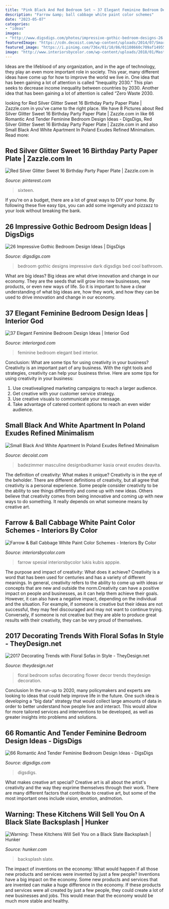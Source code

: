 ```yaml
---
title: "Pink Black And Red Bedroom Set ~ 37 Elegant Feminine Bedroom Design Ideas"
description: "Farrow &amp; ball cabbage white paint color schemes"
date: "2023-05-07"
categories:
- "ideas"
images:
- "http://www.digsdigs.com/photos/impressive-gothic-bedroom-designs-26.jpg"
featuredImage: "https://cdn.decoist.com/wp-content/uploads/2014/07/Smart-black-and-white-bathroom-with-sophisticated-minimalism.jpg"
featured_image: "https://i.pinimg.com/736x/01/10/86/01108660c709af14955fe1f144bdad3d.jpg"
image: "http://www.interiorsbycolor.com/wp-content/uploads/2018/01/Master-bedroom-paint-color-scheme-with-walls-painted-in-Farrow-Ball-Cabbage-White.jpg"
---
```



Ideas are the lifeblood of any organization, and in the age of technology, they play an even more important role in society. This year, many different ideas have come up for how to improve the world we live in. One idea that has been gaining a lot of attention is called “Inequality 2030.” This plan seeks to decrease income inequality between countries by 2030. Another idea that has been gaining a lot of attention is called “Zero Waste 2030.

	

		
looking for Red Silver Glitter Sweet 16 Birthday Party Paper Plate | Zazzle.com in you've came to the right place. We have 8 Pictures about Red Silver Glitter Sweet 16 Birthday Party Paper Plate | Zazzle.com in like 66 Romantic And Tender Feminine Bedroom Design Ideas - DigsDigs, Red Silver Glitter Sweet 16 Birthday Party Paper Plate | Zazzle.com in and also Small Black And White Apartment In Poland Exudes Refined Minimalism. Read more:
		
    
## Red Silver Glitter Sweet 16 Birthday Party Paper Plate | Zazzle.com In

<img loading=lazy src="https://i.pinimg.com/736x/01/10/86/01108660c709af14955fe1f144bdad3d.jpg" onerror="this.onerror=null;this.src='https://tse1.mm.bing.net/th?id=OIP.lm7_aDo_4b7Czlbn5MLfRwHaHa&amp;pid=15.1';" alt="Red Silver Glitter Sweet 16 Birthday Party Paper Plate | Zazzle.com in">

_Source: pinterest.com_

>sixteen. 

	

If you're on a budget, there are a lot of great ways to DIY your home. By following these five easy tips, you can add some ingenuity and pizzazz to your look without breaking the bank.

    
## 26 Impressive Gothic Bedroom Design Ideas | DigsDigs

<img loading=lazy src="http://www.digsdigs.com/photos/impressive-gothic-bedroom-designs-26.jpg" onerror="this.onerror=null;this.src='https://tse3.mm.bing.net/th?id=OIP.RRtwuEMZVLGYAcoJDo7ZxgHaE6&amp;pid=15.1';" alt="26 Impressive Gothic Bedroom Design Ideas | DigsDigs">

_Source: digsdigs.com_

>bedroom gothic designs impressive dark digsdigs bed cool bathroom. 

	

What are big ideas?
Big ideas are what drive innovation and change in our economy. They are the seeds that will grow into new businesses, new products, or even new ways of life. So it is important to have a clear understanding of what big ideas are, how they work, and how they can be used to drive innovation and change in our economy.

    
## 37 Elegant Feminine Bedroom Design Ideas | Interior God

<img loading=lazy src="http://interiorgod.com/wp-content/uploads/2016/06/feminine-baldachin-bed.jpg" onerror="this.onerror=null;this.src='https://tse2.mm.bing.net/th?id=OIP.KklvBcEj75HoMsytdxCa6gHaJ3&amp;pid=15.1';" alt="37 Elegant Feminine Bedroom Design Ideas | Interior God">

_Source: interiorgod.com_

>feminine bedroom elegant bed interior. 

	

Conclusion: What are some tips for using creativity in your business?
Creativity is an important part of any business. With the right tools and strategies, creativity can help your business thrive. Here are some tips for using creativity in your business: 
1. Use creativealigned marketing campaigns to reach a larger audience.
2. Get creative with your customer service strategy.
3. Use creative visuals to communicate your message.
4. Take advantage of catered content options to reach an even wider audience.

    
## Small Black And White Apartment In Poland Exudes Refined Minimalism

<img loading=lazy src="https://cdn.decoist.com/wp-content/uploads/2014/07/Smart-black-and-white-bathroom-with-sophisticated-minimalism.jpg" onerror="this.onerror=null;this.src='https://tse1.mm.bing.net/th?id=OIP.QRNrbHFt2_prNiU8X8BwuwHaLH&amp;pid=15.1';" alt="Small Black And White Apartment In Poland Exudes Refined Minimalism">

_Source: decoist.com_

>badezimmer masculine designbadkamer kasia orwat exudes deavita. 

	

The definition of creativity: What makes it unique?
Creativity is in the eye of the beholder. There are different definitions of creativity, but all agree that creativity is a personal experience. Some people consider creativity to be the ability to see things differently and come up with new ideas. Others believe that creativity comes from being innovative and coming up with new ways to do something. It really depends on what someone means by creative art.

    
## Farrow &amp; Ball Cabbage White Paint Color Schemes - Interiors By Color

<img loading=lazy src="http://www.interiorsbycolor.com/wp-content/uploads/2018/01/Master-bedroom-paint-color-scheme-with-walls-painted-in-Farrow-Ball-Cabbage-White.jpg" onerror="this.onerror=null;this.src='https://tse3.mm.bing.net/th?id=OIP.jKROIPKV9jRq8aIhux5aaAHaHh&amp;pid=15.1';" alt="Farrow &amp; Ball Cabbage White Paint Color Schemes - Interiors By Color">

_Source: interiorsbycolor.com_

>farrow spesial interiorsbycolor lukis kubis apppie. 

	

The purpose and impact of creativity: What does it achieve?
Creativity is a word that has been used for centuries and has a variety of different meanings. In general, creativity refers to the ability to come up with ideas or concepts that are new and outside the norm.Creativity can have a positive impact on people and businesses, as it can help them achieve their goals. However, it can also have a negative impact, depending on the individual and the situation. For example, if someone is creative but their ideas are not successful, they may feel discouraged and may not want to continue trying. Conversely, if someone is not creative but they are able to produce great results with their creativity, they can be very proud of themselves.

    
## 2017 Decorating Trends With Floral Sofas In Style - TheyDesign.net

<img loading=lazy src="http://theydesign.net/wp-content/uploads/2017/06/100-best-ideas-about-floral-bedroom-decor-on-they-design-floral-regarding-floral-bedroom-2017-decorating-trends-with-floral-sofas-in-style.jpg" onerror="this.onerror=null;this.src='https://tse3.mm.bing.net/th?id=OIP.YSnovpnpwk6Sl1aNy1rGzwHaLH&amp;pid=15.1';" alt="2017 Decorating Trends with Floral Sofas in Style - TheyDesign.net">

_Source: theydesign.net_

>floral bedroom sofas decorating flower decor trends theydesign decoration. 

	

Conclusion
In the run-up to 2020, many policymakers and experts are looking to ideas that could help improve life in the future. One such idea is developing a “big data” strategy that would collect large amounts of data in order to better understand how people live and interact. This would allow for more tailored services and interventions to be developed, as well as greater insights into problems and solutions.

    
## 66 Romantic And Tender Feminine Bedroom Design Ideas - DigsDigs

<img loading=lazy src="https://www.digsdigs.com/photos/romantic-and-tender-feminine-bedroom-designs-55.jpg" onerror="this.onerror=null;this.src='https://tse1.mm.bing.net/th?id=OIP.a9jei1hiXuR7k1rUlbDKrQHaJ4&amp;pid=15.1';" alt="66 Romantic And Tender Feminine Bedroom Design Ideas - DigsDigs">

_Source: digsdigs.com_

>digsdigs. 

	

What makes creative art special?
Creative art is all about the artist's creativity and the way they exprime themselves through their work. There are many different factors that contribute to creative art, but some of the most important ones include vision, emotion, andmotion.

    
## Warning: These Kitchens Will Sell You On A Black Slate Backsplash | Hunker

<img loading=lazy src="https://img.hunkercdn.com/640/clsd/12/17/b8dc1d8677ae48689b07bf78d70346b4.jpg" onerror="this.onerror=null;this.src='https://tse2.mm.bing.net/th?id=OIP.uah2F73t2EE_J95bkGIYWAHaKT&amp;pid=15.1';" alt="Warning: These Kitchens Will Sell You on a Black Slate Backsplash | Hunker">

_Source: hunker.com_

>backsplash slate. 

	

The impact of inventions on the economy: What would happen if all those new products and services were invented by just a few people?
Inventions have a big impact on the economy. Some new products and services that are invented can make a huge difference in the economy. If these products and services were all created by just a few people, they could create a lot of new businesses and jobs. This would mean that the economy would be much more stable and healthy.

